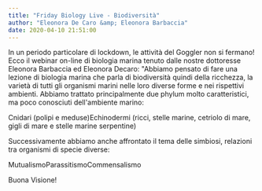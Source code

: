 ```yaml
---
title: "Friday Biology Live - Biodiversità"
author: "Eleonora De Caro &amp; Eleonora Barbaccia"
date: 2020-04-10 21:51:00
---
```


In un periodo particolare di lockdown, le attività del Goggler non si fermano! Ecco il webinar on-line di biologia marina tenuto dalle nostre dottoresse Eleonora Barbaccia ed Eleonora Decaro: "Abbiamo pensato di fare una lezione di biologia marina che parla di biodiversità quindi della ricchezza, la varietà di tutti gli organismi marini nelle loro diverse forme e nei rispettivi ambienti. Abbiamo trattato principalmente due phylum molto caratteristici, ma poco conosciuti dell'ambiente marino:

Cnidari (polipi e meduse)Echinodermi (ricci, stelle marine, cetriolo di mare, gigli di mare e stelle marine serpentine)

Successivamente abbiamo anche affrontato il tema delle simbiosi, relazioni tra organismi di specie diverse:

MutualismoParassitismoCommensalismo

Buona Visione!